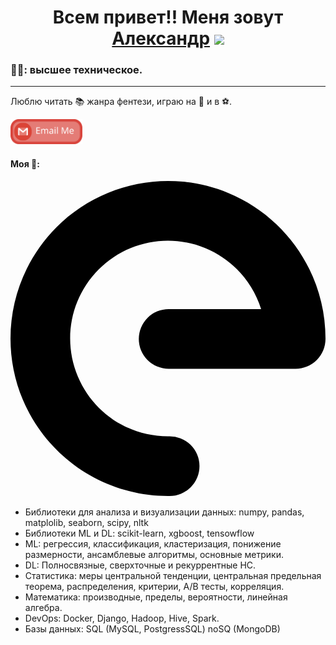 <h1 align="center">Всем привет!! Меня зовут <a href="https://github.com/Alextsgnv" target="_blank">Александр</a> 
<img src="https://github.com/blackcater/blackcater/raw/main/images/Hi.gif" height="32"/></h1>
  
<h3 align="left">🧑‍🎓: высшее техническое.</h3>
<hr> 
<p>Люблю читать 📚 жанра фентези, играю на 🎸 и в ⚽️.</p>
<a href="mailto:i@blackcater.dev">
  <img src="https://github.com/Alextsgnv/Alextsgnv/blob/main/images/social-gmail.svg" height="40" style="max-width: 100%;">
</a>

<h4>Моя 💪:</h4>
<svg role="img" viewBox="0 0 24 24" xmlns="http://www.w3.org/2000/svg"><path d="M13.13812.05332C9.6246-.2791 6.0635.95029 3.49234 3.53409.0641 6.97916-.94746 12.17083.93662 16.65094c1.88408 4.48013 6.30246 7.38884 11.16248 7.3483a2.27493 2.27493 0 10-.03759-4.54888c-3.02833.02526-5.75722-1.77058-6.93123-4.56223-1.174-2.79164-.54918-5.99816 1.58702-8.14484 2.13619-2.14669 5.339-2.78735 8.13635-1.62703 2.07161.85929 3.59079 2.57925 4.24094 4.64104H12.0506a2.27505 2.27505 0 100 4.5501h9.67488a2.27493 2.27493 0 002.27445-2.26717c.0167-4.86014-2.91357-9.264-7.40286-11.12612-1.12232-.46552-2.28778-.74998-3.45895-.8608Z"/></svg>


- Библиотеки для анализа и визуализации данных: numpy, pandas, matplolib, seaborn, scipy, nltk
- Библиотеки ML и DL: scikit-learn, xgboost, tensowflow
- ML: регрессия, классификация, кластеризация, понижение размерности, ансамблевые алгоритмы, основные метрики.
- DL: Полносвязные, сверхточные и рекуррентные НС.
- Статистика: меры центральной тенденции, центральная предельная теорема, распределения, критерии, А/B тесты, корреляция.
- Математика:  производные, пределы, вероятности, линейная алгебра.
- DevOps: Docker, Django, Hadoop, Hive, Spark.
- Базы данных: SQL (MySQL, PostgressSQL) noSQ (MongoDB)
